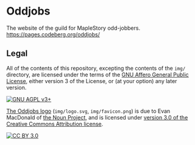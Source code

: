 # Oddjobs

The website of the guild for MapleStory odd-jobbers.
<https://pages.codeberg.org/oddjobs/>

## Legal

All of the contents of this repository, excepting the contents of the `img/`
directory, are licensed under the terms of the [GNU Affero General Public
License](https://www.gnu.org/licenses/agpl), either version 3 of the License,
or (at your option) any later version.

[![GNU AGPL v3+](https://www.gnu.org/graphics/agplv3-with-text-162x68.png
"GNU AGPL v3+")](https://www.gnu.org/licenses/agpl)

[The Oddjobs logo](./img/logo.svg) (`img/logo.svg`, `img/favicon.png`) is due
to Evan MacDonald of [the Noun Project](https://thenounproject.com/), and is
licensed under [version 3.0 of the Creative Commons Attribution
license](https://creativecommons.org/licenses/by/3.0/).

[![CC BY 3.0](https://i.creativecommons.org/l/by/3.0/88x31.png
"CC BY 3.0")](https://creativecommons.org/licenses/by/3.0/)
